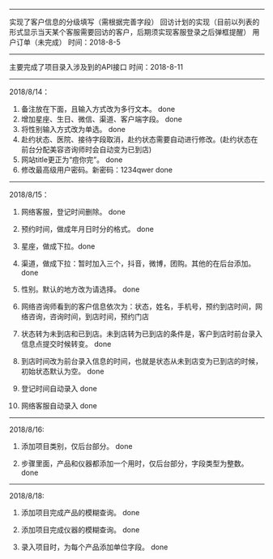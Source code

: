******************************************************************************************************
实现了客户信息的分级填写（需根据完善字段）
回访计划的实现（目前以列表的形式显示当天某个客服需要回访的客户，后期须实现客服登录之后弹框提醒）
用户订单（未完成）
时间：2018-8-5

******************************************************************************************************
主要完成了项目录入涉及到的API接口
时间：2018-8-11

******************************************************************************************************
2018/8/14：

1. 备注放在下面，且输入方式改为多行文本。 		done
2. 增加星座、生日、微信、渠道、客户端字段。           done
3. 将性别输入方式改为单选。				done
4. 赴约状态、医院、接待字段取消，赴约状态需要自动进行修改。(赴约状态在前台分配美容咨询师时会自动变为已到店)
5. 网站title更正为“痘你完”。				done
6. 修改最高级用户密码。新密码：1234qwer		 done

******************************************************************************************************
2018/8/15：

1. 网络客服，登记时间删除。 done

2. 预约时间，做成年月日时分的格式。	done

3. 星座，做成下拉。done

4. 渠道，做成下拉：暂时加入三个，抖音，微博，团购。其他的在后台添加。 done

5. 性别。默认的地方改为请选择。 done

6. 网络咨询师看到的客户信息依次为：状态，姓名，手机号，预约到店时间，网络咨询，咨询时间，到店时间，预约门店

7. 状态转为未到店和已到店。未到店转为已到店的条件是，客户到店时前台录入信息点提交时候转变。 done

8. 到店时间改为前台录入信息的时间，也就是状态从未到店变为已到店的时候，初始状态默认为空。 done

9. 登记时间自动录入 done

10. 网络客服自动录入 done

******************************************************************************************************
2018/8/16:

1. 添加项目类别，仅后台部分。   done

2. 步骤里面，产品和仪器都添加一个用时，仅后台部分，字段类型为整数。 done

******************************************************************************************************
2018/8/18:

1. 添加项目完成产品的模糊查询。 done

2. 添加项目完成仪器的模糊查询。 done

3. 录入项目时，为每个产品添加单位字段。 done
